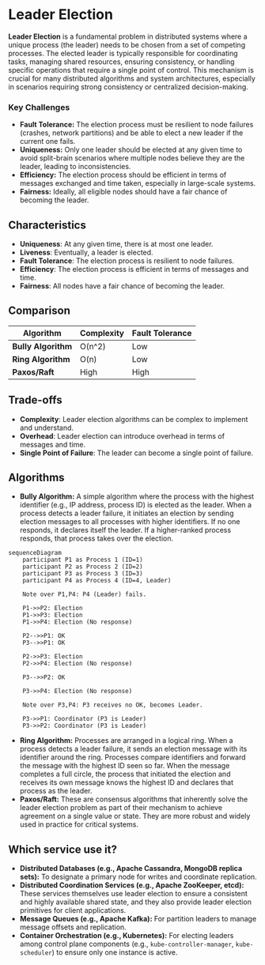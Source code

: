 # Leader Election



**Leader Election** is a fundamental problem in distributed systems where a unique process (the leader) needs to be chosen from a set of competing processes. The elected leader is typically responsible for coordinating tasks, managing shared resources, ensuring consistency, or handling specific operations that require a single point of control. This mechanism is crucial for many distributed algorithms and system architectures, especially in scenarios requiring strong consistency or centralized decision-making.

### Key Challenges

-   **Fault Tolerance:** The election process must be resilient to node failures (crashes, network partitions) and be able to elect a new leader if the current one fails.
-   **Uniqueness:** Only one leader should be elected at any given time to avoid split-brain scenarios where multiple nodes believe they are the leader, leading to inconsistencies.
-   **Efficiency:** The election process should be efficient in terms of messages exchanged and time taken, especially in large-scale systems.
-   **Fairness:** Ideally, all eligible nodes should have a fair chance of becoming the leader.

## Characteristics

- **Uniqueness**: At any given time, there is at most one leader.
- **Liveness**: Eventually, a leader is elected.
- **Fault Tolerance**: The election process is resilient to node failures.
- **Efficiency**: The election process is efficient in terms of messages and time.
- **Fairness**: All nodes have a fair chance of becoming the leader.

## Comparison

| Algorithm | Complexity | Fault Tolerance |
|---|---|---|
| **Bully Algorithm** | O(n^2) | Low |
| **Ring Algorithm** | O(n) | Low |
| **Paxos/Raft** | High | High |

## Trade-offs

- **Complexity**: Leader election algorithms can be complex to implement and understand.
- **Overhead**: Leader election can introduce overhead in terms of messages and time.
- **Single Point of Failure**: The leader can become a single point of failure.

## Algorithms

-   **Bully Algorithm:** A simple algorithm where the process with the highest identifier (e.g., IP address, process ID) is elected as the leader. When a process detects a leader failure, it initiates an election by sending election messages to all processes with higher identifiers. If no one responds, it declares itself the leader. If a higher-ranked process responds, that process takes over the election.

```mermaid
sequenceDiagram
    participant P1 as Process 1 (ID=1)
    participant P2 as Process 2 (ID=2)
    participant P3 as Process 3 (ID=3)
    participant P4 as Process 4 (ID=4, Leader)

    Note over P1,P4: P4 (Leader) fails.

    P1->>P2: Election
    P1->>P3: Election
    P1->>P4: Election (No response)

    P2-->>P1: OK
    P3-->>P1: OK

    P2->>P3: Election
    P2->>P4: Election (No response)

    P3-->>P2: OK

    P3->>P4: Election (No response)

    Note over P3,P4: P3 receives no OK, becomes Leader.

    P3->>P1: Coordinator (P3 is Leader)
    P3->>P2: Coordinator (P3 is Leader)
```
-   **Ring Algorithm:** Processes are arranged in a logical ring. When a process detects a leader failure, it sends an election message with its identifier around the ring. Processes compare identifiers and forward the message with the highest ID seen so far. When the message completes a full circle, the process that initiated the election and receives its own message knows the highest ID and declares that process as the leader.
-   **Paxos/Raft:** These are consensus algorithms that inherently solve the leader election problem as part of their mechanism to achieve agreement on a single value or state. They are more robust and widely used in practice for critical systems.

## Which service use it?

-   **Distributed Databases (e.g., Apache Cassandra, MongoDB replica sets):** To designate a primary node for writes and coordinate replication.
-   **Distributed Coordination Services (e.g., Apache ZooKeeper, etcd):** These services themselves use leader election to ensure a consistent and highly available shared state, and they also provide leader election primitives for client applications.
-   **Message Queues (e.g., Apache Kafka):** For partition leaders to manage message offsets and replication.
-   **Container Orchestration (e.g., Kubernetes):** For electing leaders among control plane components (e.g., `kube-controller-manager`, `kube-scheduler`) to ensure only one instance is active.

